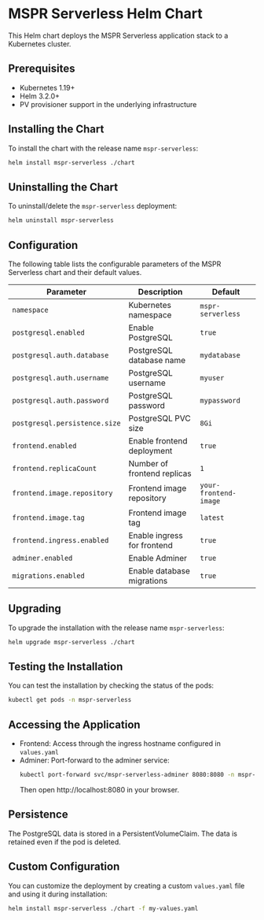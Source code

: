 # MSPR Serverless Helm Chart

This Helm chart deploys the MSPR Serverless application stack to a Kubernetes cluster.

## Prerequisites

- Kubernetes 1.19+
- Helm 3.2.0+
- PV provisioner support in the underlying infrastructure

## Installing the Chart

To install the chart with the release name `mspr-serverless`:

```bash
helm install mspr-serverless ./chart
```

## Uninstalling the Chart

To uninstall/delete the `mspr-serverless` deployment:

```bash
helm uninstall mspr-serverless
```

## Configuration

The following table lists the configurable parameters of the MSPR Serverless chart and their default values.

| Parameter | Description | Default |
|-----------|-------------|---------|
| `namespace` | Kubernetes namespace | `mspr-serverless` |
| `postgresql.enabled` | Enable PostgreSQL | `true` |
| `postgresql.auth.database` | PostgreSQL database name | `mydatabase` |
| `postgresql.auth.username` | PostgreSQL username | `myuser` |
| `postgresql.auth.password` | PostgreSQL password | `mypassword` |
| `postgresql.persistence.size` | PostgreSQL PVC size | `8Gi` |
| `frontend.enabled` | Enable frontend deployment | `true` |
| `frontend.replicaCount` | Number of frontend replicas | `1` |
| `frontend.image.repository` | Frontend image repository | `your-frontend-image` |
| `frontend.image.tag` | Frontend image tag | `latest` |
| `frontend.ingress.enabled` | Enable ingress for frontend | `true` |
| `adminer.enabled` | Enable Adminer | `true` |
| `migrations.enabled` | Enable database migrations | `true` |

## Upgrading

To upgrade the installation with the release name `mspr-serverless`:

```bash
helm upgrade mspr-serverless ./chart
```

## Testing the Installation

You can test the installation by checking the status of the pods:

```bash
kubectl get pods -n mspr-serverless
```

## Accessing the Application

- Frontend: Access through the ingress hostname configured in `values.yaml`
- Adminer: Port-forward to the adminer service:
  ```bash
  kubectl port-forward svc/mspr-serverless-adminer 8080:8080 -n mspr-serverless
  ```
  Then open http://localhost:8080 in your browser.

## Persistence

The PostgreSQL data is stored in a PersistentVolumeClaim. The data is retained even if the pod is deleted.

## Custom Configuration

You can customize the deployment by creating a custom `values.yaml` file and using it during installation:

```bash
helm install mspr-serverless ./chart -f my-values.yaml
```
